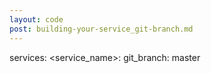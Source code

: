 ```yaml
---
layout: code
post: building-your-service_git-branch.md
---
```



services:
    &#60;service_name&#62;:
        git_branch: master
